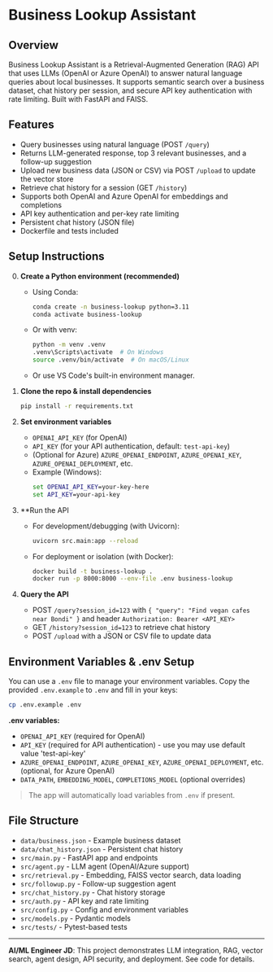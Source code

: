 # Business Lookup Assistant

## Overview
Business Lookup Assistant is a Retrieval-Augmented Generation (RAG) API that uses LLMs (OpenAI or Azure OpenAI) to answer natural language queries about local businesses. It supports semantic search over a business dataset, chat history per session, and secure API key authentication with rate limiting. Built with FastAPI and FAISS.

## Features
- Query businesses using natural language (POST `/query`)
- Returns LLM-generated response, top 3 relevant businesses, and a follow-up suggestion
- Upload new business data (JSON or CSV) via POST `/upload` to update the vector store
- Retrieve chat history for a session (GET `/history`)
- Supports both OpenAI and Azure OpenAI for embeddings and completions
- API key authentication and per-key rate limiting
- Persistent chat history (JSON file)
- Dockerfile and tests included

## Setup Instructions
0. **Create a Python environment (recommended)**
   - Using Conda:
     ```bash
     conda create -n business-lookup python=3.11
     conda activate business-lookup
     ```
   - Or with venv:
     ```bash
     python -m venv .venv
     .venv\Scripts\activate  # On Windows
     source .venv/bin/activate  # On macOS/Linux
     ```
   - Or use VS Code's built-in environment manager.

1. **Clone the repo & install dependencies**
   ```bash
   pip install -r requirements.txt
   ```
2. **Set environment variables**
   - `OPENAI_API_KEY` (for OpenAI)
   - `API_KEY` (for your API authentication, default: `test-api-key`)
   - (Optional for Azure) `AZURE_OPENAI_ENDPOINT`, `AZURE_OPENAI_KEY`, `AZURE_OPENAI_DEPLOYMENT`, etc.
   - Example (Windows):
     ```cmd
     set OPENAI_API_KEY=your-key-here
     set API_KEY=your-api-key
     ```
3. **Run the API
   - For development/debugging (with Uvicorn):
     ```bash
     uvicorn src.main:app --reload
     ```
   - For deployment or isolation (with Docker):
     ```bash
     docker build -t business-lookup .
     docker run -p 8000:8000 --env-file .env business-lookup
     ```
4. **Query the API**
   - POST `/query?session_id=123` with `{ "query": "Find vegan cafes near Bondi" }` and header `Authorization: Bearer <API_KEY>`
   - GET `/history?session_id=123` to retrieve chat history
   - POST `/upload` with a JSON or CSV file to update data

## Environment Variables & .env Setup

You can use a `.env` file to manage your environment variables. Copy the provided `.env.example` to `.env` and fill in your keys:

```bash
cp .env.example .env
```

**.env variables:**
- `OPENAI_API_KEY` (required for OpenAI)
- `API_KEY` (required for API authentication) - use you may use default value 'test-api-key'
- `AZURE_OPENAI_ENDPOINT`, `AZURE_OPENAI_KEY`, `AZURE_OPENAI_DEPLOYMENT`, etc. (optional, for Azure OpenAI)
- `DATA_PATH`, `EMBEDDING_MODEL`, `COMPLETIONS_MODEL` (optional overrides)

> The app will automatically load variables from `.env` if present.

## File Structure
- `data/business.json` - Example business dataset
- `data/chat_history.json` - Persistent chat history
- `src/main.py` - FastAPI app and endpoints
- `src/agent.py` - LLM agent (OpenAI/Azure support)
- `src/retrieval.py` - Embedding, FAISS vector search, data loading
- `src/followup.py` - Follow-up suggestion agent
- `src/chat_history.py` - Chat history storage
- `src/auth.py` - API key and rate limiting
- `src/config.py` - Config and environment variables
- `src/models.py` - Pydantic models
- `src/tests/` - Pytest-based tests

---

**AI/ML Engineer JD**: This project demonstrates LLM integration, RAG, vector search, agent design, API security, and deployment. See code for details.
